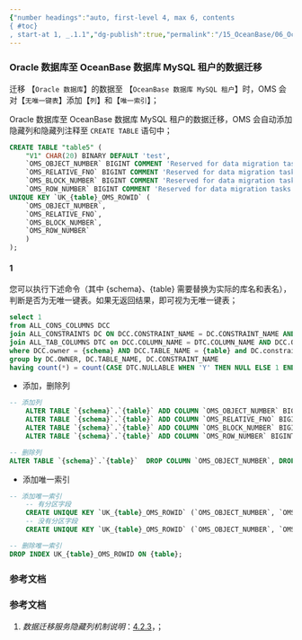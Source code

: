 ```yaml
---
{"number headings":"auto, first-level 4, max 6, contents
{ #toc}
, start-at 1, _.1.1","dg-publish":true,"permalink":"/15_OceanBase/06_OceanBase 数据迁移/OMS 迁移数据/OMS 架构及原理/Oracle 数据库至 OceanBase 数据库 MySQL 租户的数据迁移/","dgPassFrontmatter":true}
---
```



### Oracle 数据库至 OceanBase 数据库 MySQL 租户的数据迁移
迁移 【`Oracle 数据库`】的数据至 【`OceanBase 数据库 MySQL 租户`】时，OMS 会对【`无唯一键表`】添加【`列`】和【`唯一索引`】；

Oracle 数据库至 OceanBase 数据库 MySQL 租户的数据迁移，OMS 会自动添加隐藏列和隐藏列注释至 `CREATE TABLE` 语句中；
```sql
CREATE TABLE "table5" (
    "V1" CHAR(20) BINARY DEFAULT 'test',
    `OMS_OBJECT_NUMBER` BIGINT COMMENT 'Reserved for data migration tasks of OMS',
    `OMS_RELATIVE_FNO` BIGINT COMMENT 'Reserved for data migration tasks of OMS',
    `OMS_BLOCK_NUMBER` BIGINT COMMENT 'Reserved for data migration tasks of OMS',
    `OMS_ROW_NUMBER` BIGINT COMMENT 'Reserved for data migration tasks of OMS',
UNIQUE KEY `UK_{table}_OMS_ROWID` (
    `OMS_OBJECT_NUMBER`, 
    `OMS_RELATIVE_FNO`, 
    `OMS_BLOCK_NUMBER`, 
    `OMS_ROW_NUMBER`
    )
);
```


#### 1 
您可以执行下述命令（其中 {schema}、{table} 需要替换为实际的库名和表名），判断是否为无唯一键表。如果无返回结果，即可视为无唯一键表；

```sql
select 1 
from ALL_CONS_COLUMNS DCC 
join ALL_CONSTRAINTS DC ON DCC.CONSTRAINT_NAME = DC.CONSTRAINT_NAME AND DCC.OWNER = DC.OWNER 
join ALL_TAB_COLUMNS DTC on DCC.COLUMN_NAME = DTC.COLUMN_NAME AND DCC.OWNER = DTC.OWNER AND DCC.TABLE_NAME = DTC.TABLE_NAME 
where DCC.owner = {schema} AND DCC.TABLE_NAME = {table} and DC.constraint_type in ('U', 'P') 
group by DC.OWNER, DC.TABLE_NAME, DC.CONSTRAINT_NAME 
having count(*) = count(CASE DTC.NULLABLE WHEN 'Y' THEN NULL ELSE 1 END);
```

- 添加，删除列
```sql
-- 添加列
	ALTER TABLE `{schema}`.`{table}` ADD COLUMN `OMS_OBJECT_NUMBER` BIGINT;
	ALTER TABLE `{schema}`.`{table}` ADD COLUMN `OMS_RELATIVE_FNO` BIGINT;
	ALTER TABLE `{schema}`.`{table}` ADD COLUMN `OMS_BLOCK_NUMBER` BIGINT;
	ALTER TABLE `{schema}`.`{table}` ADD COLUMN `OMS_ROW_NUMBER` BIGINT;

-- 删除列
ALTER TABLE `{schema}`.`{table}`  DROP COLUMN `OMS_OBJECT_NUMBER`, DROP COLUMN `OMS_RELATIVE_FNO`, DROP COLUMN `OMS_BLOCK_NUMBER`, DROP COLUMN `OMS_ROW_NUMBER`;
```

- 添加唯一索引
```sql
-- 添加唯一索引
	-- 有分区字段
	CREATE UNIQUE KEY `UK_{table}_OMS_ROWID` (`OMS_OBJECT_NUMBER`, `OMS_RELATIVE_FNO`, `OMS_BLOCK_NUMBER`, `OMS_ROW_NUMBER`, `{partition_col_0}`, `{partition_col_1}`) LOCAL;
	-- 没有分区字段
	CREATE UNIQUE KEY `UK_{table}_OMS_ROWID` (`OMS_OBJECT_NUMBER`, `OMS_RELATIVE_FNO`, `OMS_BLOCK_NUMBER`, `OMS_ROW_NUMBER`);

-- 删除唯一索引
DROP INDEX UK_{table}_OMS_ROWID ON {table};
```


### 参考文档

<div class="transclusion internal-embed is-loaded"><div class="markdown-embed">



### 参考文档
1. *数据迁移服务隐藏列机制说明*：[4.2.3](https://www.oceanbase.com/docs/enterprise-oms-doc-cn-1000000000988071)，；




</div></div>



